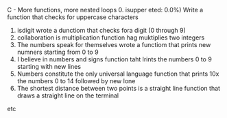 C - More functions, more nested loops
0. isupper eted: 0.0%)
Write a function that checks for uppercase characters
1. isdigit
wrote a dunctiom that checks fora digit (0 through 9)
2. collaboration is multiplication
function hag muktiplies two integers
3. The numbers speak for themselves
wrote a functiom that prints new numners starting from 0 to 9
4. I believe in numbers and signs
function taht lrints the numbers 0 to 9 starting with new lines
5. Numbers constitute the only universal language
function that prints 10x the numbers 0 to 14 followed by new lone
6. The shortest distance between two points is a straight line
function that draws a straight line on the terminal


etc
